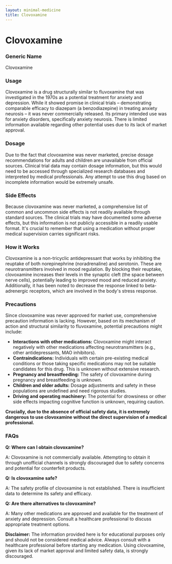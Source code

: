 ```yaml
---
layout: minimal-medicine
title: Clovoxamine
---
```


# Clovoxamine
### Generic Name
Clovoxamine

### Usage
Clovoxamine is a drug structurally similar to fluvoxamine that was investigated in the 1970s as a potential treatment for anxiety and depression.  While it showed promise in clinical trials – demonstrating comparable efficacy to diazepam (a benzodiazepine) in treating anxiety neurosis – it was never commercially released.  Its primary intended use was for anxiety disorders, specifically anxiety neurosis.  There is limited information available regarding other potential uses due to its lack of market approval.


### Dosage
Due to the fact that clovoxamine was never marketed, precise dosage recommendations for adults and children are unavailable from official sources.  Clinical trial data may contain dosage information, but this would need to be accessed through specialized research databases and interpreted by medical professionals.  Any attempt to use this drug based on incomplete information would be extremely unsafe.


### Side Effects
Because clovoxamine was never marketed, a comprehensive list of common and uncommon side effects is not readily available through standard sources.  The clinical trials may have documented some adverse effects, but this information is not publicly accessible in a readily usable format.  It's crucial to remember that using a medication without proper medical supervision carries significant risks.


### How it Works
Clovoxamine is a non-tricyclic antidepressant that works by inhibiting the reuptake of both norepinephrine (noradrenaline) and serotonin.  These are neurotransmitters involved in mood regulation. By blocking their reuptake, clovoxamine increases their levels in the synaptic cleft (the space between nerve cells), potentially leading to improved mood and reduced anxiety.  Additionally, it has been noted to decrease the response linked to beta-adrenergic receptors, which are involved in the body's stress response.


### Precautions
Since clovoxamine was never approved for market use, comprehensive precaution information is lacking.  However, based on its mechanism of action and structural similarity to fluvoxamine, potential precautions might include:

* **Interactions with other medications:** Clovoxamine might interact negatively with other medications affecting neurotransmitters (e.g., other antidepressants, MAO inhibitors).
* **Contraindications:**  Individuals with certain pre-existing medical conditions or those taking specific medications may not be suitable candidates for this drug.  This is unknown without extensive research.
* **Pregnancy and breastfeeding:**  The safety of clovoxamine during pregnancy and breastfeeding is unknown.
* **Children and older adults:**  Dosage adjustments and safety in these populations are undefined and need rigorous studies.
* **Driving and operating machinery:**  The potential for drowsiness or other side effects impacting cognitive function is unknown, requiring caution.

**Crucially, due to the absence of official safety data, it is extremely dangerous to use clovoxamine without the direct supervision of a medical professional.**


### FAQs

**Q: Where can I obtain clovoxamine?**

A: Clovoxamine is not commercially available.  Attempting to obtain it through unofficial channels is strongly discouraged due to safety concerns and potential for counterfeit products.

**Q: Is clovoxamine safe?**

A:  The safety profile of clovoxamine is not established.  There is insufficient data to determine its safety and efficacy.

**Q:  Are there alternatives to clovoxamine?**

A:  Many other medications are approved and available for the treatment of anxiety and depression.  Consult a healthcare professional to discuss appropriate treatment options.

**Disclaimer:** The information provided here is for educational purposes only and should not be considered medical advice.  Always consult with a healthcare professional before starting any medication.  Using clovoxamine, given its lack of market approval and limited safety data, is strongly discouraged.
